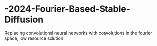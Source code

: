 # -2024-Fourier-Based-Stable-Diffusion
Replacing convolutional neural networks with convolutions in the fourier space, low resource solution
